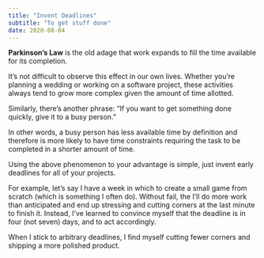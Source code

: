 ```yaml
---
title: "Invent Deadlines"
subtitle: "To get stuff done"
date: 2020-08-04
---
```


**Parkinson’s Law** is the old adage that work expands to fill the time available for its completion.

It’s not difficult to observe this effect in our own lives. Whether you’re planning a wedding or working on a software project, these activities always tend to grow more complex given the amount of time allotted.

Similarly, there’s another phrase: “If you want to get something done quickly, give it to a busy person.”

In other words, a busy person has less available time by definition and therefore is more likely to have time constraints requiring the task to be completed in a shorter amount of time.

Using the above phenomenon to your advantage is simple, just invent early deadlines for all of your projects.

For example, let’s say I have a week in which to create a small game from scratch (which is something I often do). Without fail, the I’ll do more work than anticipated and end up stressing and cutting corners at the last minute to finish it. Instead, I’ve learned to convince myself that the deadline is in four (not seven) days, and to act accordingly.

When I stick to arbitrary deadlines, I find myself cutting fewer corners and shipping a more polished product.
